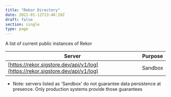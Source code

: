 ```yaml
---
title: "Rekor Directory"
date: 2021-01-12T13:46:19Z
draft: false
section: single
type: page
---
```


A list of current public instances of Rekor

| Server                                                               | Purpose |
| -------------------------------------------------------------------- | ------- |
| [https://rekor.sigstore.dev/api/v1/log](https://rekor.sigstore.dev/api/v1/log) | Sandbox |

- Note: servers listed as 'Sandbox' do not guarantee data persistence at presence. Only production systems provide those guarantees
